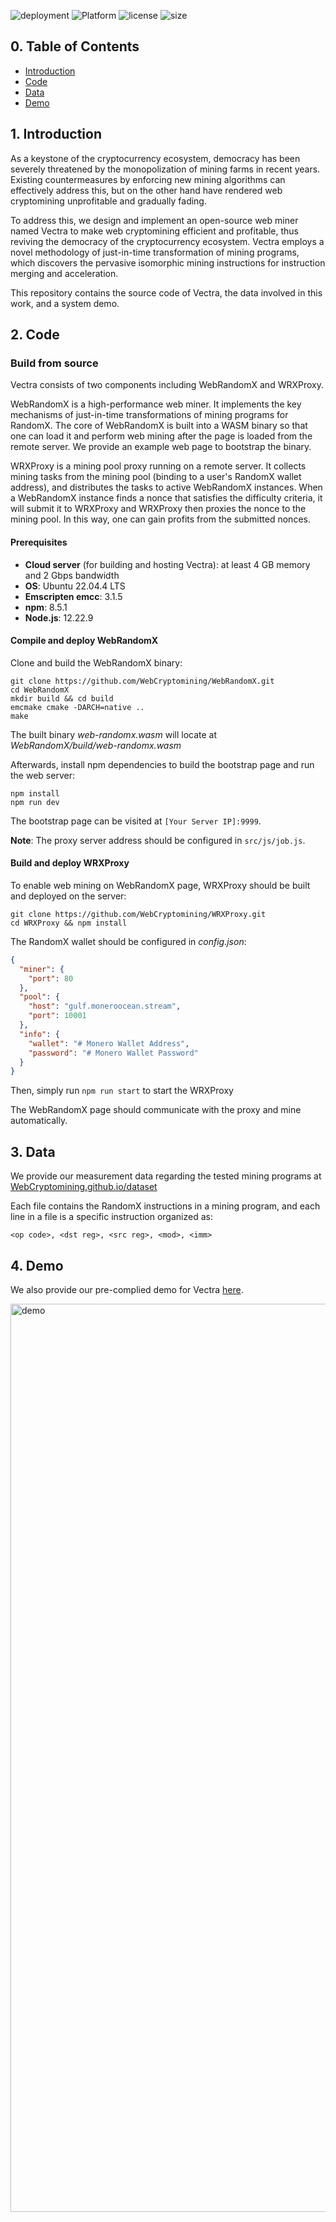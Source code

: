 ![deployment](https://img.shields.io/github/deployments/WebCryptomining/WebCryptomining.github.io/github-pages?label=deployment) ![Platform](https://img.shields.io/badge/platform-Linux-important) ![license](https://img.shields.io/github/license/WebCryptomining/WebCryptomining.github.io) ![size](https://img.shields.io/github/repo-size/WebCryptomining/WebCryptomining.github.io)

## 0. Table of Contents

* [Introduction](#1-introduction)
* [Code](#2-code)
* [Data](#3-data)
* [Demo](#4-demo)

## 1. Introduction

As a keystone of the cryptocurrency ecosystem, democracy has been severely threatened by the monopolization of mining farms in recent years. Existing countermeasures by enforcing new mining algorithms can effectively address this, but on the other hand have rendered web cryptomining unprofitable and gradually fading.

To address this, we design and implement an open-source web miner named Vectra to make web cryptomining efficient and profitable, thus reviving the democracy of the cryptocurrency ecosystem. Vectra employs a novel methodology of just-in-time transformation of mining programs, which discovers the pervasive isomorphic mining instructions for instruction merging and acceleration.

This repository contains the source code of Vectra, the data involved in this work, and a system demo.

## 2. Code

### Build from source

Vectra consists of two components including WebRandomX and WRXProxy.

WebRandomX is a high-performance web miner. It implements the key mechanisms of just-in-time transformations of mining programs for RandomX. The core of WebRandomX is built into a WASM binary so that one can load it and perform web mining after the page is loaded from the remote server. We provide an example web page to bootstrap the binary. 

WRXProxy is a mining pool proxy running on a remote server. It collects mining tasks from the mining pool (binding to a user's RandomX wallet address), and distributes the tasks to active WebRandomX instances. When a WebRandomX instance finds a nonce that satisfies the difficulty criteria, it will submit it to WRXProxy and WRXProxy then proxies the nonce to the mining pool. In this way, one can gain profits from the submitted nonces.

#### Prerequisites

* **Cloud server** (for building and hosting Vectra): at least 4 GB memory and 2 Gbps bandwidth
* **OS**: Ubuntu 22.04.4 LTS
* **Emscripten emcc**: 3.1.5
* **npm**: 8.5.1
* **Node.js**: 12.22.9

#### Compile and deploy WebRandomX

Clone and build the WebRandomX binary:

```shell
git clone https://github.com/WebCryptomining/WebRandomX.git
cd WebRandomX
mkdir build && cd build
emcmake cmake -DARCH=native ..
make
```

The built binary *web-randomx.wasm* will locate at *WebRandomX/build/web-randomx.wasm*

Afterwards, install npm dependencies to build the bootstrap page and run the web server:

```shell
npm install
npm run dev
```

The bootstrap page can be visited at `[Your Server IP]:9999`.

**Note**: The proxy server address should be configured in `src/js/job.js`.

#### Build and deploy WRXProxy

To enable web mining on WebRandomX page, WRXProxy should be built and deployed on the server:

```shell
git clone https://github.com/WebCryptomining/WRXProxy.git
cd WRXProxy && npm install
```

The RandomX wallet should be configured in *config.json*:

```json
{
  "miner": {
    "port": 80
  },
  "pool": {
    "host": "gulf.moneroocean.stream",
    "port": 10001
  },
  "info": {
    "wallet": "# Monero Wallet Address",
    "password": "# Monero Wallet Password"
  }
}
```

Then, simply run `npm run start` to start the WRXProxy

The WebRandomX page should communicate with the proxy and mine automatically.


## 3. Data

We provide our measurement data regarding the tested mining programs at [WebCryptomining.github.io/dataset](https://github.com/WebCryptomining/WebCryptomining.github.io/tree/main/dataset)

Each file contains the RandomX instructions in a mining program, and each line in a file is a specific instruction organized as:

```
<op code>, <dst reg>, <src reg>, <mod>, <imm>
```

## 4. Demo

We also provide our pre-complied demo for Vectra [here](http://24.199.105.99:9999/).

<img width="1453" alt="demo" src="https://github.com/user-attachments/assets/7e3190e1-c254-4323-9d3c-56948cae239d" />

